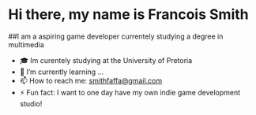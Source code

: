 <h1 allign="center"> Hi there, my name is Francois Smith </h1>
##I am a aspiring game developer currentely studying a degree in multimedia

- 🎓 Im curentely studying at the University of Pretoria
- 🌱 I’m currently learning ...
- 📫 How to reach me: smithfaffa@gmail.com
- ⚡ Fun fact: I want to one day have my own indie game development studio!
